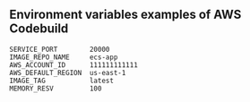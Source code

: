 
## Environment variables examples of AWS Codebuild
```
SERVICE_PORT        20000
IMAGE_REPO_NAME     ecs-app
AWS_ACCOUNT_ID      111111111111
AWS_DEFAULT_REGION  us-east-1
IMAGE_TAG           latest
MEMORY_RESV         100
```

